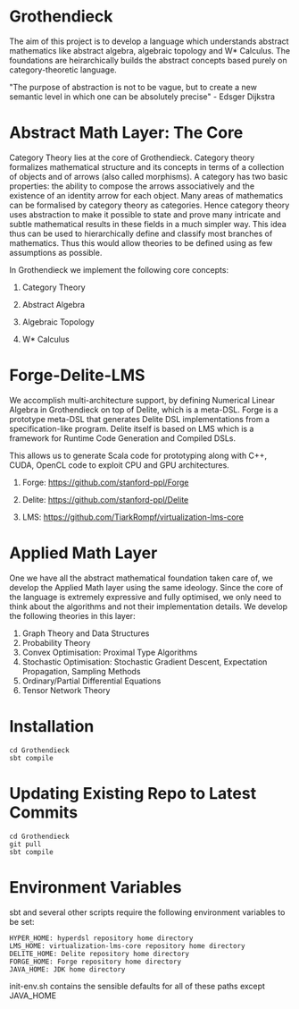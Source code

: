 Grothendieck
============
The aim of this project is to develop a language which understands abstract mathematics like abstract algebra, algebraic topology and W* Calculus. The foundations are heirarchically
 builds the abstract concepts based purely on category-theoretic language.
 
"The purpose of abstraction is not to be vague, but to create a new semantic level in which one can be absolutely precise" - Edsger Dijkstra

Abstract Math Layer: The Core
=============================

Category Theory lies at the core of Grothendieck. Category theory formalizes mathematical structure and its concepts in terms of a collection of objects and of arrows (also called morphisms). 
A category has two basic properties: the ability to compose the arrows associatively and the existence of an identity arrow for each object. Many areas of mathematics can be formalised by 
category theory as categories. Hence category theory uses abstraction to make it possible to state and prove many intricate and subtle mathematical results in these fields in a much simpler 
way. This idea thus can be used to hierarchically define and classify most branches of mathematics. Thus this would allow theories to be defined using as few assumptions as possible.

In Grothendieck we implement the following core concepts:

1) Category Theory

2) Abstract Algebra

3) Algebraic Topology

4) W* Calculus

Forge-Delite-LMS
================

We accomplish multi-architecture support, by defining Numerical Linear Algebra in Grothendieck on top of Delite, which is a meta-DSL. Forge is a prototype meta-DSL that generates Delite DSL implementations from a specification-like program. Delite itself is based on LMS which is a framework for Runtime Code Generation and Compiled DSLs.

This allows us to generate Scala code for prototyping along with C++, CUDA, OpenCL code to exploit CPU and GPU architectures.

1) Forge: https://github.com/stanford-ppl/Forge

2) Delite: https://github.com/stanford-ppl/Delite

3) LMS: https://github.com/TiarkRompf/virtualization-lms-core


Applied Math Layer
==================

One we have all the abstract mathematical foundation taken care of, we develop the Applied Math layer using the same ideology. Since the core of the language is extremely expressive and fully optimised, we only need to think about the algorithms and not their implementation details. We develop the following theories in this layer:

1) Graph Theory and Data Structures
2) Probability Theory
3) Convex Optimisation: Proximal Type Algorithms
4) Stochastic Optimisation: Stochastic Gradient Descent, Expectation Propagation, Sampling Methods
5) Ordinary/Partial Differential Equations
6) Tensor Network Theory



Installation
============

    cd Grothendieck
    sbt compile

Updating Existing Repo to Latest Commits
============

    cd Grothendieck
    git pull
    sbt compile

Environment Variables
============
sbt and several other scripts require the following environment variables to be set:

    HYPER_HOME: hyperdsl repository home directory
    LMS_HOME: virtualization-lms-core repository home directory
    DELITE_HOME: Delite repository home directory
    FORGE_HOME: Forge repository home directory
    JAVA_HOME: JDK home directory

init-env.sh contains the sensible defaults for all of these paths except JAVA_HOME
